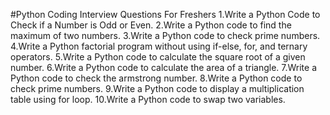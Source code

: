 #Python Coding Interview Questions For Freshers
1.Write a Python Code to Check if a Number is Odd or Even.
2.Write a Python code to find the maximum of two numbers.
3.Write a Python code to check prime numbers.
4.Write a Python factorial program without using if-else, for, and ternary operators.
5.Write a Python code to calculate the square root of a given number.
6.Write a Python code to calculate the area of a triangle.
7.Write a Python code to check the armstrong number.
8.Write a Python code to check prime numbers.
9.Write a Python code to display a multiplication table using for loop.
10.Write a Python code to swap two variables.


